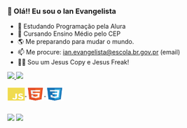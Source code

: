 ### 👋 Olá!! Eu sou o Ian Evangelista
- 👀 Estudando Programação pela Alura
- 🌱 Cursando Ensino Médio pelo CEP
- 🌎 Me preparando para mudar o mundo.
- 📫 Me procure: ian.evangelista@escola.br.gov.pr (email)
- 🙋‍♂️ Sou um Jesus Copy e Jesus Freak!

<div>
  <a href="https://github.com/Ianzote18">
  <img height="180em" src="https://github-readme-stats.vercel.app/api?username=Ianzote18&show_icons=true&theme=dracula&include_all_commits=true&count_private=true"/>
  <img height="180em" src="https://github-readme-stats.vercel.app/api/top-langs/?username=Ianzote18&layout=compact&langs_count=7&theme=dark"/>
</div> 
<div style="display: inline_block"><br>
  <img align="center" alt="Ian-Js" height="30" width="40" src="https://raw.githubusercontent.com/devicons/devicon/master/icons/javascript/javascript-plain.svg">
  <img align="center" alt="Ian-HTML" height="30" width="40" src="https://raw.githubusercontent.com/devicons/devicon/master/icons/html5/html5-original.svg">
  <img align="center" alt="Ian-CSS" height="30" width="40" src="https://raw.githubusercontent.com/devicons/devicon/master/icons/css3/css3-original.svg">
</div>
	
##
<div>
  <a href="https://instagram.com/rafaballerini" target="_blank"><img src="https://img.shields.io/badge/-Instagram-%23E4405F?style=for-the-badge&logo=instagram&logoColor=white" target="_blank"></a>
  <a href="https://www.linkedin.com/in/rafaella-ballerini-45875016a" target="_blank"><img src="https://img.shields.io/badge/-LinkedIn-%230077B5?style=for-the-badge&logo=linkedin&logoColor=white" target="_blank"></a>
</div>
